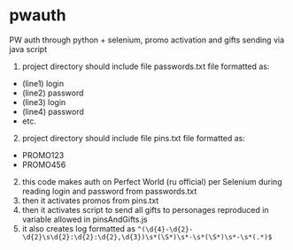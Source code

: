 # pwauth
PW auth through python + selenium, promo activation and gifts sending via java script
1. project directory should include file passwords.txt file formatted as:

* (line1) login
* (line2) password
* (line3) login
* (line4) password
* etc.

2. project directory should include file pins.txt file formatted as:

* PROMO123
* PROMO456

2. this code makes auth on Perfect World (ru official) per Selenium during reading login and password from passwords.txt
3. then it activates promos from pins.txt
4. then it activates script to send all gifts to personages reproduced in variable allowed in pinsAndGifts.js
5. it also creates log formatted as `^(\d{4}-\d{2}-\d{2}\s\d{2}:\d{2}:\d{2},\d{3})\s*(\S*)\s*-\s*(\S*)\s*-\s*(.*)$`

